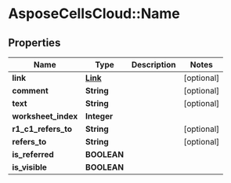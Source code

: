 # AsposeCellsCloud::Name

## Properties
Name | Type | Description | Notes
------------ | ------------- | ------------- | -------------
**link** | [**Link**](Link.md) |  | [optional] 
**comment** | **String** |  | [optional] 
**text** | **String** |  | [optional] 
**worksheet_index** | **Integer** |  | 
**r1_c1_refers_to** | **String** |  | [optional] 
**refers_to** | **String** |  | [optional] 
**is_referred** | **BOOLEAN** |  | 
**is_visible** | **BOOLEAN** |  | 


